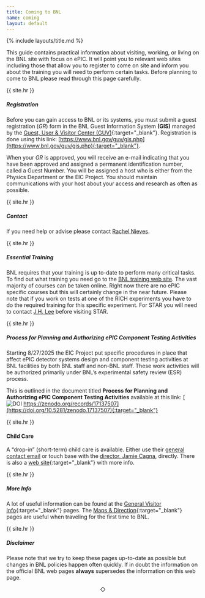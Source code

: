 ```yaml
---
title: Coming to BNL
name: coming
layout: default
---
```


{% include layouts/title.md %}

This guide contains practical information about visiting, working, or living on the BNL site with focus on ePIC. It will point you to relevant web sites including those that allow you to register to come on site and inform you about the training you will need to perform certain tasks. Before planning to come to BNL please read through this page carefully.


{{ site.hr }}
##### Registration

Before you can gain access to BNL or its systems, you must submit a guest registration (_GR_) form in the BNL Guest Information System __(GIS)__ managed by the [Guest, User & Visitor Center (GUV)](https://www.bnl.gov/guv/id.php){:target="_blank"}.  Registration is done using this link: [https://www.bnl.gov/guv/gis.php](https://www.bnl.gov/guv/gis.php){:target="_blank"}.

When your _GR_ is approved, you will receive an e-mail indicating that you have been approved and assigned a permanent identification number, called a Guest Number. You will be assigned a host who is either from the Physics Department or the EIC Project.  You should maintain communications with your host about your access and research as often as possible.

{{ site.hr }}
##### Contact

If you need help or advise please contact [Rachel Nieves](mailto:irachel@bnl.gov).

{{ site.hr }}
##### Essential Training

BNL requires that your training is up to-date to perform many critical tasks. To find out what training you need go to the [BNL training web site](https://www.bnl.gov/training/). The vast majority of courses can be taken online. Right now there are no ePIC specific courses but this will certainly change in the near future.  Please note that if you work on tests at one of the RICH experiments you have to do the required training for this specific experiment. For STAR you will need to contact [J.H. Lee](mailto:jhlee@bnl.gov) before visiting STAR.

{{ site.hr }}
##### Process for Planning and Authorizing ePIC Component Testing Activities

Starting 8/27/2025 the EIC Project put specific procedures in place that affect ePIC detector systems design and component testing activities at BNL facilities by both BNL staff and non-BNL staff.  These work activities will be authorized primarily under BNL’s experimental safety review (ESR) process.

This is outlined in the document titled **Process for Planning and Authorizing ePIC Component Testing Activities** available at this link: [![DOI](https://zenodo.org/badge/DOI/10.5281/zenodo.17137507.svg) https://zenodo.org/records/17137507](https://doi.org/10.5281/zenodo.17137507){:target="_blank"}

{{ site.hr }}
#### Child Care

A “drop-in” (short-term) child care is available. Either use their [general contact email](mailto:Parents@skiesthelimitllc.com) or touch base with the [director, Jamie Cagna](mailto:jcagna@skiesthelimitllc.com), directly.
There is also a [web site](https://www.bnl.gov/hr/benefits/childcare.php){:target="_blank"} with more info.

{{ site.hr }}
##### More Info

A lot of useful information can be found at the [General Visitor Info](https://www.bnl.gov/visitorinfo/){:target="_blank"} pages. The [Maps & Direction](https://www.bnl.gov/maps/){:target="_blank"} pages are useful when traveling for the first time to BNL.

{{ site.hr }}
##### Disclaimer

Please note that we try to keep these pages up-to-date as possible but changes in BNL policies happen often quickly.  If in doubt the information on the official BNL web pages **always** supersedes the information on this web page.

<center>&#9671;</center>